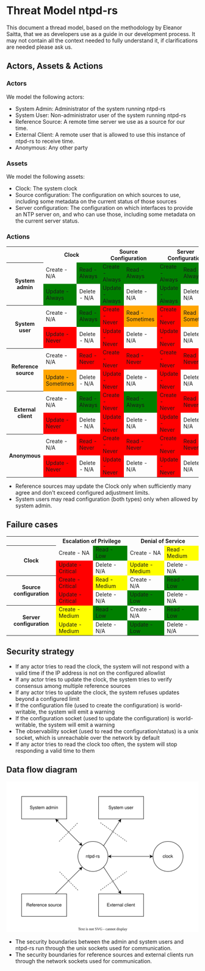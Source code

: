 # Threat Model ntpd-rs

This document a thread model, based on the methodology by Eleanor Saitta, that we as developers use as a guide in our development process. It may not contain all the context needed to fully understand it, if clarifications are needed please ask us.

## Actors, Assets & Actions

### Actors

We model the following actors:
 - System Admin: Administrator of the system running ntpd-rs
 - System User: Non-administrator user of the system running ntpd-rs
 - Reference Source: A remote time server we use as a source for our time.
 - External Client: A remote user that is allowed to use this instance of ntpd-rs to receive time.
 - Anonymous: Any other party

### Assets

We model the following assets:
 - Clock: The system clock
 - Source configuration: The configuration on which sources to use, including some metadata on the current status of those sources
 - Server configuration: The configuration on which interfaces to provide an NTP server on, and who can use those, including some metadata on the current server status.

### Actions

<table>
    <tr>
        <th></th>
        <th colspan=2>Clock</th>
        <th colspan=2>Source Configuration</th>
        <th colspan=2>Server Configuration</th>
    </tr>
    <tr>
        <th rowspan=2>System admin</th>
        <td>Create - N/A</td>
        <td bgcolor="green">Read - Always</td>
        <td bgcolor="green">Create - Always</td>
        <td bgcolor="green">Read - Always</td>
        <td bgcolor="green">Create - Always</td>
        <td bgcolor="green">Read - Always</td>
    </tr>
    <tr>
        <td bgcolor="green">Update - Always</td>
        <td>Delete - N/A</td>
        <td bgcolor="green">Update - Always</td>
        <td>Delete - N/A</td>
        <td bgcolor="green">Update - Always</td>
        <td>Delete - N/A</td>
    </tr>
    <tr>
        <th rowspan=2>System user</th>
        <td>Create - N/A</td>
        <td bgcolor="green">Read - Always</td>
        <td bgcolor="red">Create - Never</td>
        <td bgcolor="orange">Read - Sometimes</td>
        <td bgcolor="red">Create - Never</td>
        <td bgcolor="orange">Read - Sometimes</td>
    </tr>
    <tr>
        <td bgcolor="red">Update - Never</td>
        <td>Delete - N/A</td>
        <td bgcolor="red">Update - Never</td>
        <td>Delete - N/A</td>
        <td bgcolor="red">Update - Never</td>
        <td>Delete - N/A</td>
    </tr>
    <tr>
        <th rowspan=2>Reference source</th>
        <td>Create - N/A</td>
        <td bgcolor="red">Read - Never</td>
        <td bgcolor="red">Create - Never</td>
        <td bgcolor="red">Read - Never</td>
        <td bgcolor="red">Create - Never</td>
        <td bgcolor="red">Read - Never</td>
    </tr>
    <tr>
        <td bgcolor="orange">Update - Sometimes</td>
        <td>Delete - N/A</td>
        <td bgcolor="red">Update - Never</td>
        <td>Delete - N/A</td>
        <td bgcolor="red">Update - Never</td>
        <td>Delete - N/A</td>
    </tr>
    <tr>
        <th rowspan=2>External client</th>
        <td>Create - N/A</td>
        <td bgcolor="green">Read - Always</td>
        <td bgcolor="red">Create - Never</td>
        <td bgcolor="green">Read - Always</td>
        <td bgcolor="red">Create - Never</td>
        <td bgcolor="red">Read - Never</td>
    </tr>
    <tr>
        <td bgcolor="red">Update - Never</td>
        <td>Delete - N/A</td>
        <td bgcolor="red">Update - Never</td>
        <td>Delete - N/A</td>
        <td bgcolor="red">Update - Never</td>
        <td>Delete - N/A</td>
    </tr>
    <tr>
        <th rowspan=2>Anonymous</th>
        <td>Create - N/A</td>
        <td bgcolor="red">Read - Never</td>
        <td bgcolor="red">Create - Never</td>
        <td bgcolor="red">Read - Never</td>
        <td bgcolor="red">Create - Never</td>
        <td bgcolor="red">Read - Never</td>
    </tr>
    <tr>
        <td bgcolor="red">Update - Never</td>
        <td>Delete - N/A</td>
        <td bgcolor="red">Update - Never</td>
        <td>Delete - N/A</td>
        <td bgcolor="red">Update - Never</td>
        <td>Delete - N/A</td>
    </tr>
</table>

 - Reference sources may update the Clock only when sufficiently many agree and don't exceed configured adjustment limits.
 - System users may read configuration (both types) only when allowed by system admin.

## Failure cases

<table>
    <tr>
        <th></th>
        <th colspan=2>Escalation of Privilege</th>
        <th colspan=2>Denial of Service</th>
    </tr>
    <tr>
        <th rowspan=2>Clock</th>
        <td>Create - NA</td>
        <td bgcolor="green">Read - Low</td>
        <td>Create - NA</td>
        <td bgcolor="yellow">Read - Medium</td>
    </tr>
    <tr>
        <td bgcolor="red">Update - Critical</td>
        <td>Delete - N/A</td>
        <td bgcolor="yellow">Update - Medium</td>
        <td>Delete - N/A</td>
    </tr>
    <tr>
        <th rowspan=2>Source configuration</th>
        <td bgcolor="red">Create - Critical</td>
        <td bgcolor="yellow">Read - Medium</td>
        <td>Create - N/A</td>
        <td bgcolor="green">Read - Low</td>
    </tr>
    <tr>
        <td bgcolor="red">Update - Critical</td>
        <td>Delete - N/A</td>
        <td bgcolor="green">Update - Low</td>
        <td>Delete - N/A</td>
    </tr>
    <tr>
        <th rowspan=2>Server configuration</th>
        <td bgcolor="yellow">Create - Medium</td>
        <td bgcolor="green">Read - Low</td>
        <td>Create - N/A</td>
        <td bgcolor="green">Read - Low</td>
    </tr>
    <tr>
        <td bgcolor="yellow">Update - Medium</td>
        <td>Delete - N/A</td>
        <td bgcolor="green">Update - Low</td>
        <td>Delete - N/A</td>
    </tr>
</table>

## Security strategy

 - If any actor tries to read the clock, the system will not respond with a valid time if the IP address is not on the configured allowlist
 - If any actor tries to update the clock, the system tries to verify consensus among multiple reference sources
 - If any actor tries to update the clock, the system refuses updates beyond a configured limit
 - If the configuration file (used to create the configuration) is world-writable, the system will emit a warning
 - If the configuration socket (used to update the configuration) is world-writable, the system will emit a warning
 - The observability socket (used to read the configuration/status) is a unix socket, which is unreachable over the network by default
 - If any actor tries to read the clock too often, the system will stop responding a valid time to them

## Data flow diagram

![](flowdiagram.svg)

 - The security boundaries between the admin and system users and ntpd-rs run through the unix sockets used for communication.
 - The security boundaries for reference sources and external clients run through the network sockets used for communication.
